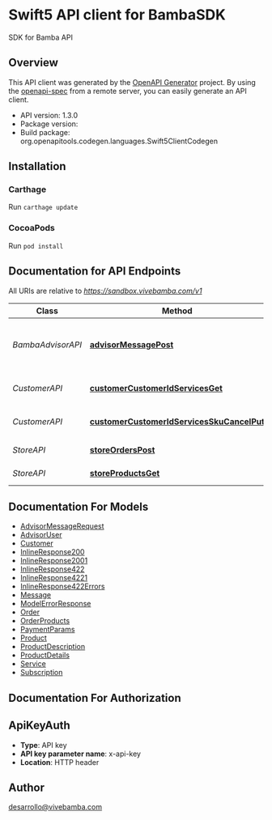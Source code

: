 # Swift5 API client for BambaSDK

SDK for Bamba API

## Overview
This API client was generated by the [OpenAPI Generator](https://openapi-generator.tech) project.  By using the [openapi-spec](https://github.com/OAI/OpenAPI-Specification) from a remote server, you can easily generate an API client.

- API version: 1.3.0
- Package version: 
- Build package: org.openapitools.codegen.languages.Swift5ClientCodegen

## Installation

### Carthage

Run `carthage update`

### CocoaPods

Run `pod install`

## Documentation for API Endpoints

All URIs are relative to *https://sandbox.vivebamba.com/v1*

Class | Method | HTTP request | Description
------------ | ------------- | ------------- | -------------
*BambaAdvisorAPI* | [**advisorMessagePost**](docs/BambaAdvisorAPI.md#advisormessagepost) | **POST** /advisor/message | Send messages to the Bamba Advisor
*CustomerAPI* | [**customerCustomerIdServicesGet**](docs/CustomerAPI.md#customercustomeridservicesget) | **GET** /customer/{customerId}/services | Get customer services
*CustomerAPI* | [**customerCustomerIdServicesSkuCancelPut**](docs/CustomerAPI.md#customercustomeridservicesskucancelput) | **PUT** /customer/{customerId}/services/{sku}/cancel | Cancel customer services
*StoreAPI* | [**storeOrdersPost**](docs/StoreAPI.md#storeorderspost) | **POST** /store/orders | Place an order
*StoreAPI* | [**storeProductsGet**](docs/StoreAPI.md#storeproductsget) | **GET** /store/products | Get products


## Documentation For Models

 - [AdvisorMessageRequest](docs/AdvisorMessageRequest.md)
 - [AdvisorUser](docs/AdvisorUser.md)
 - [Customer](docs/Customer.md)
 - [InlineResponse200](docs/InlineResponse200.md)
 - [InlineResponse2001](docs/InlineResponse2001.md)
 - [InlineResponse422](docs/InlineResponse422.md)
 - [InlineResponse4221](docs/InlineResponse4221.md)
 - [InlineResponse422Errors](docs/InlineResponse422Errors.md)
 - [Message](docs/Message.md)
 - [ModelErrorResponse](docs/ModelErrorResponse.md)
 - [Order](docs/Order.md)
 - [OrderProducts](docs/OrderProducts.md)
 - [PaymentParams](docs/PaymentParams.md)
 - [Product](docs/Product.md)
 - [ProductDescription](docs/ProductDescription.md)
 - [ProductDetails](docs/ProductDetails.md)
 - [Service](docs/Service.md)
 - [Subscription](docs/Subscription.md)


## Documentation For Authorization


## ApiKeyAuth

- **Type**: API key
- **API key parameter name**: x-api-key
- **Location**: HTTP header


## Author

desarrollo@vivebamba.com

